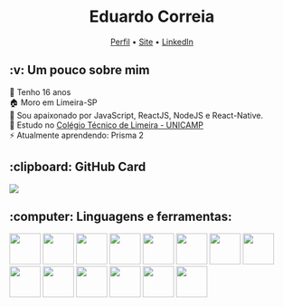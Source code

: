 <h1 align="center">Eduardo Correia</h1>
<p align="center">
  <a href="https://github.com/eduardo-ehsc">Perfil</a> • 
  <a href="https://eduardo-ehsc.github.io">Site</a> • 
  <a href="https://www.linkedin.com/in/eduardo-ehsc/">LinkedIn</a>
</p>

<h2>:v: Um pouco sobre mim</h2>

:bust_in_silhouette: Tenho 16 anos <br>
:house: Moro em Limeira-SP <br>
:yellow_heart: Sou apaixonado por JavaScript, ReactJS, NodeJS e React-Native. <br>
:book: Estudo no [Colégio Técnico de Limeira - UNICAMP](https://www.cotil.unicamp.br/portal/) <br>
:zap: Atualmente aprendendo: Prisma 2 <br>

<h2>:clipboard: GitHub Card</h2>

<a href="https://github.com/eduardo-ehsc">
  <img src="https://github-readme-stats.vercel.app/api?username=eduardo-ehsc&show_icons=true&title_color=fff&icon_color=79ff97&text_color=9f9f9f&bg_color=151515">
</a>

<h2>:computer: Linguagens e ferramentas:</h2>

<div display="flex">
  <img height="55px" src="https://github.com/eduardo-ehsc/eduardo-ehsc/blob/master/assets/js.png">
  <img height="55px" src="https://github.com/eduardo-ehsc/eduardo-ehsc/blob/master/assets/ts.png">
  <img height="55px" src="https://github.com/eduardo-ehsc/eduardo-ehsc/blob/master/assets/node.png">
  <img height="55px" src="https://github.com/eduardo-ehsc/eduardo-ehsc/blob/master/assets/react.png">
  <img height="55px" src="https://github.com/eduardo-ehsc/eduardo-ehsc/blob/master/assets/vscode.png">
  <img height="55px" src="https://github.com/eduardo-ehsc/eduardo-ehsc/blob/master/assets/c.png">
  <img height="55px" src="https://github.com/eduardo-ehsc/eduardo-ehsc/blob/master/assets/cplusplus.png">
  <img height="55px" src="https://github.com/eduardo-ehsc/eduardo-ehsc/blob/master/assets/csharp.png">
  <img height="55px" src="https://github.com/eduardo-ehsc/eduardo-ehsc/blob/master/assets/html.png">
  <img height="55px" src="https://github.com/eduardo-ehsc/eduardo-ehsc/blob/master/assets/css.png">
  <img height="55px" src="https://github.com/eduardo-ehsc/eduardo-ehsc/blob/master/assets/git.png">
  <img height="55px" src="https://github.com/eduardo-ehsc/eduardo-ehsc/blob/master/assets/mysql.png">
  <img height="55px" src="https://github.com/eduardo-ehsc/eduardo-ehsc/blob/master/assets/azure.png">
  <img height="55px" src="https://github.com/eduardo-ehsc/eduardo-ehsc/blob/master/assets/figma.png">
  
  
</div>
